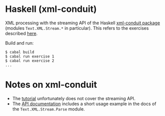 # Haskell (xml-conduit)

XML processing with the streaming API of the Haskell [xml-conduit package]
(modules `Text.XML.Stream.*` in particular). This refers to the exercises
described [here](../../README.md).

[xml-conduit package]: https://hackage.haskell.org/package/xml-conduit

Build and run:

    $ cabal build
    $ cabal run exercise 1
    $ cabal run exercise 2
    ...

# Notes on xml-conduit

* The [tutorial](https://www.yesodweb.com/book/xml) unfortunately does not cover
  the streaming API.
* The [API documentation](https://hackage.haskell.org/package/xml-conduit)
  includes a short usage example in the docs of the `Text.XML.Stream.Parse`
  module.
